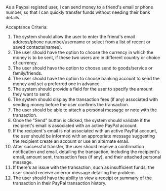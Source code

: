As a Paypal registed user, I can send money to a friend's email or phone number, so that I can quickly transfer funds without needing their bank details.

Acceptance Criteria:

1. The system should allow the user to enter the friend's email address/phone nuumber/username or select from a list of recent or saved contacts(names).
2. The user should have the option to choose the currency in which the money is to be sent, if these two users are in different country or choice of currency.
3. The user should have the option to choose send to goods/service or family/friends. 
4. The user should have the option to choose banking account to send the money and set a preferred one in advance. 
5. The system should provide a field for the user to specify the amount they want to send.
6. The system should display the transaction fees (if any) associated with sending money before the user confirms the transaction.
7. The user should be able to attach a personal message or note with the transaction.
8. Once the "Send" button is clicked, the system should validate if the recipient's email is associated with an active PayPal account.
9. If the recipient's email is not associated with an active PayPal account, the user should be informed with an appropriate message suggesting the recipient create an account or use an alternate email.
10. After successful transfer, the user should receive a confirmation notification and email, detailing the transaction, including the recipient's email, amount sent, transaction fees (if any), and their attached personal message.
11. If there's an issue with the transaction, such as insufficient funds, the user should receive an error message detailing the problem.
12. The user should have the ability to view a receipt or summary of the transaction in their PayPal transaction history.












